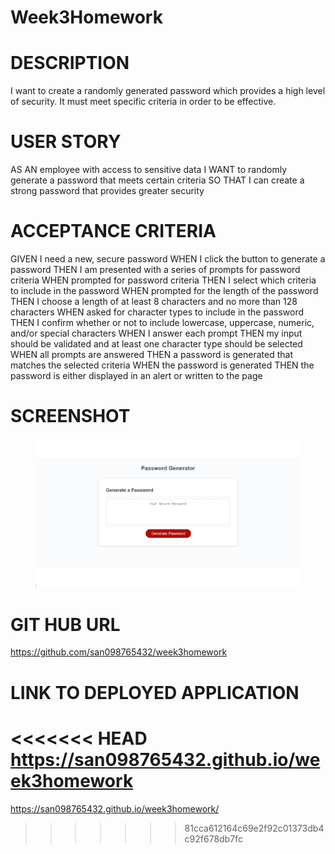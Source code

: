 # Week3Homework

# DESCRIPTION
I want to create a randomly generated password which provides a high level of security. It must meet specific criteria in order to be effective.
# USER STORY

AS AN employee with access to sensitive data
I WANT to randomly generate a password that meets certain criteria
SO THAT I can create a strong password that provides greater security

# ACCEPTANCE CRITERIA

GIVEN I need a new, secure password
WHEN I click the button to generate a password
THEN I am presented with a series of prompts for password criteria
WHEN prompted for password criteria
THEN I select which criteria to include in the password
WHEN prompted for the length of the password
THEN I choose a length of at least 8 characters and no more than 128 characters
WHEN asked for character types to include in the password
THEN I confirm whether or not to include lowercase, uppercase, numeric, and/or special characters
WHEN I answer each prompt
THEN my input should be validated and at least one character type should be selected
WHEN all prompts are answered
THEN a password is generated that matches the selected criteria
WHEN the password is generated
THEN the password is either displayed in an alert or written to the page

# SCREENSHOT
<figure>
<img src="./Screenshot.png">
</figure>

# GIT HUB URL
https://github.com/san098765432/week3homework 

# LINK TO DEPLOYED APPLICATION 
<<<<<<< HEAD
 https://san098765432.github.io/week3homework
=======
 https://san098765432.github.io/week3homework/ 
>>>>>>> 81cca612164c69e2f92c01373db4c92f678db7fc
